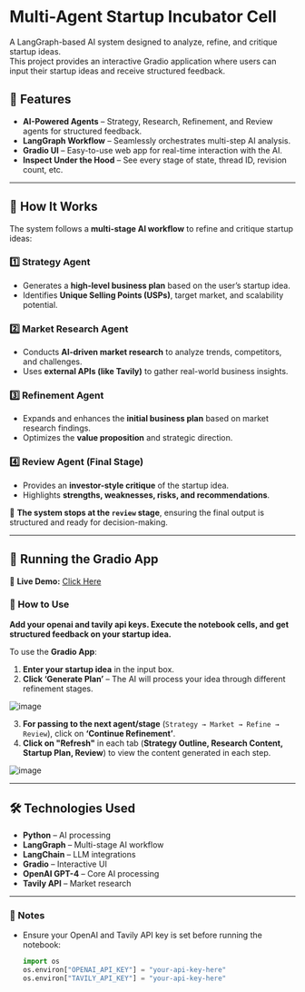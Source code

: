 # **Multi-Agent Startup Incubator Cell**  
A LangGraph-based AI system designed to analyze, refine, and critique startup ideas.  
This project provides an interactive Gradio application where users can input their startup ideas and receive structured feedback.

## **🔹 Features**
- **AI-Powered Agents** – Strategy, Research, Refinement, and Review agents for structured feedback.  
- **LangGraph Workflow** – Seamlessly orchestrates multi-step AI analysis.  
- **Gradio UI** – Easy-to-use web app for real-time interaction with the AI.  
- **Inspect Under the Hood** – See every stage of state, thread ID, revision count, etc.  

---

## **📌 How It Works**
The system follows a **multi-stage AI workflow** to refine and critique startup ideas:

### **1️⃣ Strategy Agent**
- Generates a **high-level business plan** based on the user’s startup idea.  
- Identifies **Unique Selling Points (USPs)**, target market, and scalability potential.  

### **2️⃣ Market Research Agent**
- Conducts **AI-driven market research** to analyze trends, competitors, and challenges.  
- Uses **external APIs (like Tavily)** to gather real-world business insights.  

### **3️⃣ Refinement Agent**
- Expands and enhances the **initial business plan** based on market research findings.  
- Optimizes the **value proposition** and strategic direction.  

### **4️⃣ Review Agent (Final Stage)**
- Provides an **investor-style critique** of the startup idea.  
- Highlights **strengths, weaknesses, risks, and recommendations**.  

🔹 **The system stops at the `review` stage**, ensuring the final output is structured and ready for decision-making.  

---

## **🚀 Running the Gradio App**
🔗 **Live Demo:** [Click Here](https://huggingface.co/spaces/ayushroy/my-gradio-app)  

### **📌 How to Use**
**Add your openai and tavily api keys. Execute the notebook cells, and get structured feedback on your startup idea.**  

To use the **Gradio App**:  
1. **Enter your startup idea** in the input box.  
2. **Click ‘Generate Plan’** – The AI will process your idea through different refinement stages.  

![image](https://github.com/user-attachments/assets/7b3355f7-0d42-4ae1-981c-4ad6d582035b)  

3. **For passing to the next agent/stage** (`Strategy → Market → Refine → Review`), click on **‘Continue Refinement’**.  
4. **Click on "Refresh"** in each tab (**Strategy Outline, Research Content, Startup Plan, Review**) to view the content generated in each step.  

![image](https://github.com/user-attachments/assets/06d9d46a-27fa-4a81-a766-49de6b67a7d8)  

---

## **🛠️ Technologies Used**
- **Python** – AI processing  
- **LangGraph** – Multi-stage AI workflow  
- **LangChain** – LLM integrations  
- **Gradio** – Interactive UI  
- **OpenAI GPT-4** – Core AI processing  
- **Tavily API** – Market research  

---

### **🔹 Notes**
- Ensure your OpenAI and Tavily API key is set before running the notebook:  
  ```python
  import os
  os.environ["OPENAI_API_KEY"] = "your-api-key-here"
  os.environ["TAVILY_API_KEY"] = "your-api-key-here"

